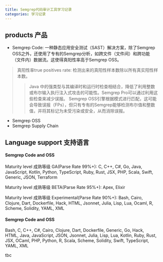 ```yaml
---
title: Semgrep代码审计工具学习记录
categories: 学习记录
---
```


## products 产品

* Semgrep Code: 一种静态应用安全测试（SAST）解决方案，除了Semgrep OSS之外，还使用了专有的Semgrep分析，如跨文件（文件间）和跨功能（文件内）数据流。这使得真阳性率高于Semgrep OSS。
> 真阳性率true positives rate: 检测出来的真阳性样本数除以所有真实阳性样本数。
>> Java 中的强类型与其编译时和运行时检查相结合，降低了利用整数或布尔输入执行注入式攻击的可能性。Semgrep Pro可以通过利用这些检查来减少误报。
>>Semgrep OSS引擎根据模式进行匹配，这可能会导致误报（FPs），但只有专有的Semgrep能够检测布尔值和整数值，并将其标记为未受污染或安全，从而消除误报。
* Semgrep OSS
* Semgrep Supply Chain

## Language support 支持语言

#### Semgrep Code and OSS

Maturity level 成熟等级 GA(Parse Rate 99%+): C, C++, C#, Go, Java, JavaScript, Kotlin, Python, TypeScript, Ruby, Rust, JSX, PHP, Scala, Swift, Generic, JSON, Terraform

Maturity level 成熟等级 BETA(Parse Rate 95%+): Apex, Elixir

Maturity level 成熟等级 Experimental(Parse Rate 90%+): Bash, Cairo, Clojure, Dart, Dockerfile, Hack, HTML, Jsonnet, Julia, Lisp, Lua, Ocaml, R, Scheme, Solidity, YAML, XML

#### Semgrep Code and OSS

Bash, C, C++, C#, Cairo, Clojure, Dart, Dockerfile, Generic, Go, Hack, HTML, Java, JavaScript, JSON, Jsonnet, Julia, Lisp, Lua, Kotlin, Ruby, Rust, JSX, OCaml, PHP, Python, R, Scala, Scheme, Solidity, Swift, TypeScript, YAML, XML

tbc